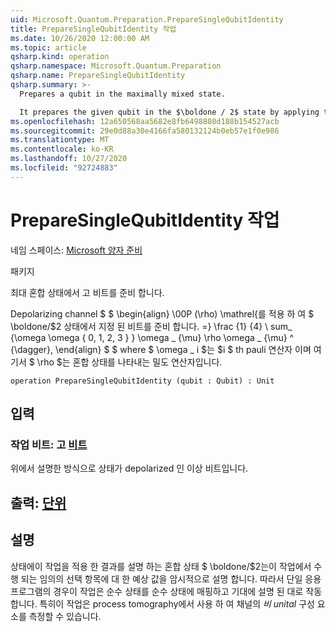 ```yaml
---
uid: Microsoft.Quantum.Preparation.PrepareSingleQubitIdentity
title: PrepareSingleQubitIdentity 작업
ms.date: 10/26/2020 12:00:00 AM
ms.topic: article
qsharp.kind: operation
qsharp.namespace: Microsoft.Quantum.Preparation
qsharp.name: PrepareSingleQubitIdentity
qsharp.summary: >-
  Prepares a qubit in the maximally mixed state.

  It prepares the given qubit in the $\boldone / 2$ state by applying the depolarizing channel $$ \begin{align} \Omega(\rho) \mathrel{:=} \frac{1}{4} \sum_{\mu \in \{0, 1, 2, 3\}} \sigma\_{\mu} \rho \sigma\_{\mu}^{\dagger}, \end{align} $$ where $\sigma\_i$ is the $i$th Pauli operator, and where $\rho$ is a density operator representing a mixed state.
ms.openlocfilehash: 12a650568aa5682e8fb6498808d188b154527acb
ms.sourcegitcommit: 29e0d88a30e4166fa580132124b0eb57e1f0e986
ms.translationtype: MT
ms.contentlocale: ko-KR
ms.lasthandoff: 10/27/2020
ms.locfileid: "92724883"
---
```

# <a name="preparesinglequbitidentity-operation"></a>PrepareSingleQubitIdentity 작업

네임 스페이스: [Microsoft 양자 준비](xref:Microsoft.Quantum.Preparation)

패키지 [](https://nuget.org/packages/)


최대 혼합 상태에서 고 비트를 준비 합니다.

Depolarizing channel $ $ \begin{align} \00P (\rho) \mathrel{를 적용 하 여 $ \boldone/$2 상태에서 지정 된 비트를 준비 합니다. =} \frac {1} {4} \ sum_ {\omega \omega \{ 0, 1, 2, 3 \} } \omega \_ {\mu} \rho \omega \_ {\mu} ^ {\dagger}, \end{align} $ $ where $ \omega \_ i $는 $i $ th pauli 연산자 이며 여기서 $ \rho $는 혼합 상태를 나타내는 밀도 연산자입니다.

```qsharp
operation PrepareSingleQubitIdentity (qubit : Qubit) : Unit
```


## <a name="input"></a>입력

### <a name="qubit--qubit"></a>작업 비트: 고 [비트](xref:microsoft.quantum.lang-ref.qubit)

위에서 설명한 방식으로 상태가 depolarized 인 이상 비트입니다.



## <a name="output--unit"></a>출력: [단위](xref:microsoft.quantum.lang-ref.unit)



## <a name="remarks"></a>설명

상태에이 작업을 적용 한 결과를 설명 하는 혼합 상태 $ \boldone/$2는이 작업에서 수행 되는 임의의 선택 항목에 대 한 예상 값을 암시적으로 설명 합니다.
따라서 단일 응용 프로그램의 경우이 작업은 순수 상태를 순수 상태에 매핑하고 기대에 설명 된 대로 작동 합니다.
특히이 작업은 process tomography에서 사용 하 여 채널의 *비 unital* 구성 요소를 측정할 수 있습니다.